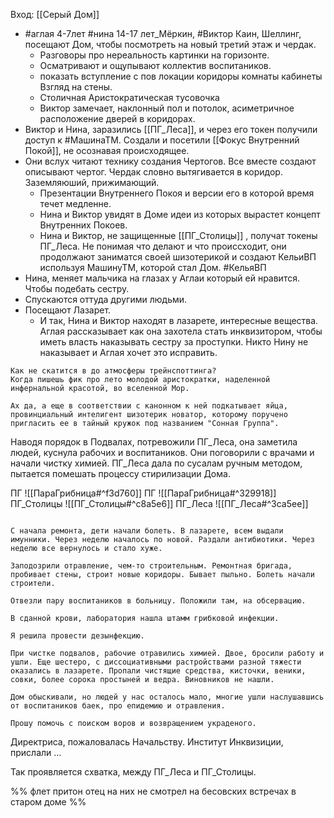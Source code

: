Вход:  [[Серый Дом]]
-  #аглая 4-7лет #нина 14-17 лет_Мёркин, #Виктор Каин, Шеллинг, посещают Дом, чтобы посмотреть на новый третий этаж и чердак. 
	- Разговоры про нереальность картинки на горизонте.
	- Осматривают и ощупывают коллектив воспитаников.
	- показать вступление с пов локации коридоры комнаты кабинеты Взгляд на стены.
	- Столичная Аристократическая тусовочка
	- Виктор замечает, наклонный пол и потолок, асиметричное расположение дверей в коридорах. 
- Виктор и Нина, заразились [[ПГ_Леса]], и через его токен получили доступ к #МашинаТМ. Создали и посетили [[Фокус Внутренний Покой]], не осознавая происходящее. 
- Они вслух читают технику создания Чертогов. Все вместе создают описывают чертог. Чердак словно вытягивается в коридор. Заземляюший, прижимающий.
	- Презентации Внутреннего Покоя и версии его в которой время течет медленне.
	- Нина и Виктор увидят в Доме идеи из которых вырастет концепт Внутренних Покоев.
	- Нина и Виктор, не защищенные [[ПГ_Столицы]] , получат токены ПГ_Леса. Не понимая что делают и что происсходит, они продолжают заниматся своей шизотерикой и создают КельиВП используя МашинуТМ, которой стал Дом. #КельяВП
- Нина, меняет мальчика на глазах у Аглаи который ей нравится. Чтобы подебать сестру. 
- Спускаются оттуда другими людьми. 
- Посещают Лазарет.
	- И так, Нина и Виктор находят в лазарете, интересные вещества. Аглая рассказывает как она захотела стать инквизитором, чтобы иметь власть наказывать сестру за проступки. Никто Нину не наказывает и Аглая хочет это исправить.

```
Как не скатится в до атмосферы трейнспоттинга? 
Когда пишешь фик про лето молодой аристократки, наделенной инфернальной красотой, во вселенной Мор.

Ах да, а еще в соответствии с канонном к ней подкатывает яйца, провинциальный интелигент шизотерик новатор, которому поручено пригласить ее в тайный кружок под названием "Сонная Группа".
```

Наводя порядок в Подвалах, потревожили ПГ_Леса, она заметила людей, куснула рабочих и воспитаников. Они поговорили с врачами и начали чистку химией. ПГ_Леса дала по сусалам ручным методом, пытается помешать процессу стирилизации Дома.

ПГ
![[ПараГрибница#^f3d760]]
ПГ
![[ПараГрибница#^329918]]
ПГ_Столицы ![[ПГ_Столицы#^c8a5e6]]
ПГ_Леса ![[ПГ_Леса#^3ca5ee]]

``` Письмо Директора, Начальству.

С начала ремонта, дети начали болеть. В лазарете, всем выдали имунники. Через неделю началось по новой. Раздали антибиотики. Через неделю все вернулось и стало хуже. 

Заподозрили отравление, чем-то строительным. Ремонтная бригада, пробивает стены, строит новые коридоры. Бывает пыльно. Болеть начали строители.

Отвезли пару воспитаников в больницу. Положили там, на обсервацию.

В сданной крови, лаборатория нашла штамм грибковой инфекции.

Я решила провести дезынфекцию. 

При чистке подвалов, рабочие отравились химией. Двое, бросили работу и ушли. Еще шестеро, с диссоциативными растройствами разной тяжести оказались в лазарете. Пропали чистящие средства, кисточки, веники, совки, более сорока простыней и ведра. Виновников не нашли. 

Дом обыскивали, но людей у нас осталось мало, многие ушли наслушавшись от воспитаников баек, про епидемию и отравления. 

Прошу помочь с поиском воров и возвращением украденого.

```

Директриса, пожаловалась Начальству. Институт Инквизиции, прислали 
...

Так проявляется схватка, между ПГ_Леса и ПГ_Столицы.

%%
	флет притон отец на них не смотрел на бесовских встречах в старом доме
%%

